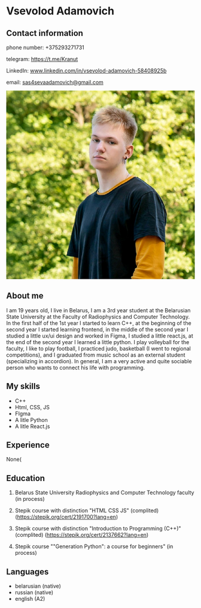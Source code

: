 # Vsevolod  Adamovich

## Contact information

phone number: +375293271731

telegram: https://t.me/Kranut

LinkedIn: www.linkedin.com/in/vsevolod-adamovich-58408925b

email: sas4sevaadamovich@gmail.com

![avatar image](https://raw.githubusercontent.com/Pro100Sevchanskii/rsschool-cv/gh-pages/1671381101389.jpg)

## About me 

I am 19 years old, I live in Belarus, I am a 3rd year student at the Belarusian State University at the Faculty of Radiophysics and Computer Technology. In the first half of the 1st year I started to learn C++, at the beginning of the second year I started learning frontend, in the middle of the second year I studied a little ux/ui design and worked in Figma, I studied a little react.js, at the end of the second year I learned a little python. I play volleyball for the faculty, I like to play football, I practiced judo, basketball (I went to regional competitions), and I graduated from music school as an external student (specializing in accordion). In general, I am a very active and quite sociable person who wants to connect his life with programming.


## My skills

* C++
* Html, CSS, JS
* FIgma
* A litle Python
* A litle React.js


## Experience 
None(


## Education 

1) Belarus State University Radiophysics and Computer Technology faculty (in process)

2) Stepik course with distinction "HTML CSS JS" (complited) (https://stepik.org/cert/2191700?lang=en)

3) Stepik course with distinction "Introduction to Programming (C++)" (complited) (https://stepik.org/cert/2137662?lang=en)

4) Stepik course ""Generation Python": a course for beginners" (in process)


## Languages 

* belarusian (native)
* russian (native)
* english (A2)
